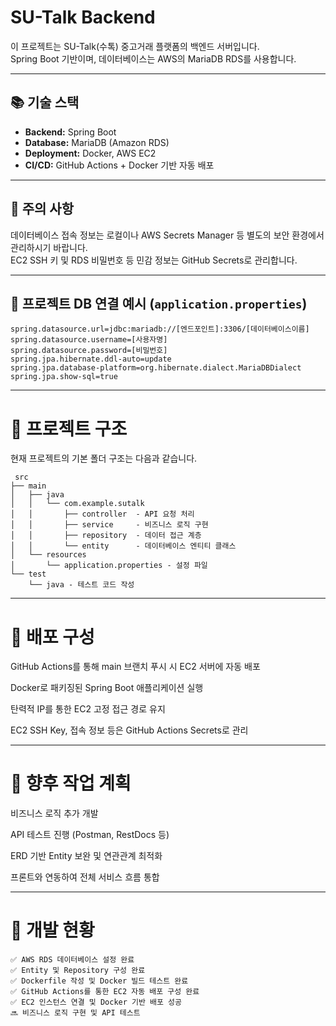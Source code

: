 # SU-Talk Backend

이 프로젝트는 SU-Talk(수톡) 중고거래 플랫폼의 백엔드 서버입니다.  
Spring Boot 기반이며, 데이터베이스는 AWS의 MariaDB RDS를 사용합니다.

---

## 📚 기술 스택

- **Backend:** Spring Boot
- **Database:** MariaDB (Amazon RDS)
- **Deployment:** Docker, AWS EC2
- **CI/CD:** GitHub Actions + Docker 기반 자동 배포

---

## 🚩 주의 사항

데이터베이스 접속 정보는 로컬이나 AWS Secrets Manager 등 별도의 보안 환경에서 관리하시기 바랍니다.  
EC2 SSH 키 및 RDS 비밀번호 등 민감 정보는 GitHub Secrets로 관리합니다.

---

## 🔧 프로젝트 DB 연결 예시 (`application.properties`)

```properties
spring.datasource.url=jdbc:mariadb://[엔드포인트]:3306/[데이터베이스이름]
spring.datasource.username=[사용자명]
spring.datasource.password=[비밀번호]
spring.jpa.hibernate.ddl-auto=update
spring.jpa.database-platform=org.hibernate.dialect.MariaDBDialect
spring.jpa.show-sql=true
```

---

# 📁 프로젝트 구조
현재 프로젝트의 기본 폴더 구조는 다음과 같습니다.

```
 src
├── main
│   ├── java
│   │   └── com.example.sutalk
│   │       ├── controller  - API 요청 처리
│   │       ├── service     - 비즈니스 로직 구현
│   │       ├── repository  - 데이터 접근 계층
│   │       └── entity      - 데이터베이스 엔티티 클래스
│   └── resources
│       └── application.properties - 설정 파일
└── test
    └── java - 테스트 코드 작성
```
---

# 🚀 배포 구성
GitHub Actions를 통해 main 브랜치 푸시 시 EC2 서버에 자동 배포

Docker로 패키징된 Spring Boot 애플리케이션 실행

탄력적 IP를 통한 EC2 고정 접근 경로 유지

EC2 SSH Key, 접속 정보 등은 GitHub Actions Secrets로 관리

---

# 🚧 향후 작업 계획
비즈니스 로직 추가 개발

API 테스트 진행 (Postman, RestDocs 등)

ERD 기반 Entity 보완 및 연관관계 최적화

프론트와 연동하여 전체 서비스 흐름 통합

---

# 📌 개발 현황

```
✅ AWS RDS 데이터베이스 설정 완료
✅ Entity 및 Repository 구성 완료
✅ Dockerfile 작성 및 Docker 빌드 테스트 완료
✅ GitHub Actions를 통한 EC2 자동 배포 구성 완료
✅ EC2 인스턴스 연결 및 Docker 기반 배포 성공
🔜 비즈니스 로직 구현 및 API 테스트

```
